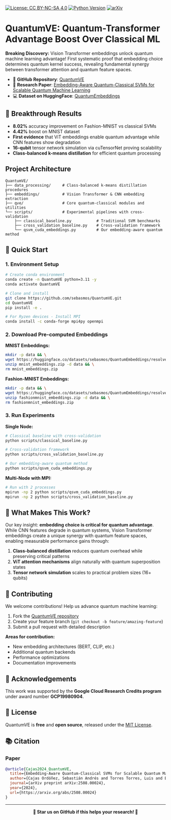 [![License: CC BY-NC-SA 4.0](https://img.shields.io/badge/License-CC%20BY--NC--SA%204.0-lightgrey.svg)](https://creativecommons.org/licenses/by-nc-sa/4.0/)
[![Python Version](https://img.shields.io/badge/python-3.10%20%7C%203.11%20%7C%203.12-blue.svg)](https://github.com/sebasmos/QuantumVE/) 
[![arXiv](https://img.shields.io/badge/arXiv-2508.00024-b31b1b.svg)](https://arxiv.org/abs/2508.00024)

# QuantumVE: Quantum-Transformer Advantage Boost Over Classical ML

**Breaking Discovery:** Vision Transformer embeddings unlock quantum machine learning advantage! First systematic proof that embedding choice determines quantum kernel success, revealing fundamental synergy between transformer attention and quantum feature spaces.

- 📂 **GitHub Repository**: [QuantumVE](https://github.com/sebasmos/QuantumVE)
- 📄 **Research Paper**: [Embedding-Aware Quantum-Classical SVMs for Scalable Quantum Machine Learning](https://arxiv.org/abs/2508.00024)
- 💻 **Dataset on HuggingFace**: [QuantumEmbeddings](https://huggingface.co/datasets/sebasmos/QuantumEmbeddings)

## 🎯 Breakthrough Results

- **8.02%** accuracy improvement on Fashion-MNIST vs classical SVMs
- **4.42%** boost on MNIST dataset  
- **First evidence** that ViT embeddings enable quantum advantage while CNN features show degradation
- **16-qubit** tensor network simulation via cuTensorNet proving scalability
- **Class-balanced k-means distillation** for efficient quantum processing

## Project Architecture

```
QuantumVE/
├── data_processing/     # Class-balanced k-means distillation procedures
├── embeddings/          # Vision Transformer & CNN embedding extraction
├── qve/                 # Core quantum-classical modules and utilities
└── scripts/             # Experimental pipelines with cross-validation
    ├── classical_baseline.py           # Traditional SVM benchmarks
    ├── cross_validation_baseline.py    # Cross-validation framework
    └── qsvm_cuda_embeddings.py         # Our embedding-aware quantum method
```

## 🚀 Quick Start

### 1. Environment Setup
```bash
# Create conda environment
conda create -n QuantumVE python=3.11 -y
conda activate QuantumVE

# Clone and install
git clone https://github.com/sebasmos/QuantumVE.git
cd QuantumVE
pip install -e .

# For Ryzen devices - Install MPI
conda install -c conda-forge mpi4py openmpi
```

### 2. Download Pre-computed Embeddings

**MNIST Embeddings:**
```bash
mkdir -p data && \
wget https://huggingface.co/datasets/sebasmos/QuantumEmbeddings/resolve/main/mnist_embeddings.zip && \
unzip mnist_embeddings.zip -d data && \
rm mnist_embeddings.zip
```

**Fashion-MNIST Embeddings:**
```bash
mkdir -p data && \
wget https://huggingface.co/datasets/sebasmos/QuantumEmbeddings/resolve/main/fashionmnist_embeddings.zip && \
unzip fashionmnist_embeddings.zip -d data && \
rm fashionmnist_embeddings.zip
```

### 3. Run Experiments

**Single Node:**
```bash
# Classical baseline with cross-validation
python scripts/classical_baseline.py

# Cross-validation framework  
python scripts/cross_validation_baseline.py

# Our embedding-aware quantum method
python scripts/qsvm_cuda_embeddings.py
```

**Multi-Node with MPI:**
```bash
# Run with 2 processes
mpirun -np 2 python scripts/qsvm_cuda_embeddings.py
mpirun -np 2 python scripts/cross_validation_baseline.py
```

## 🔬 What Makes This Work?

Our key insight: **embedding choice is critical for quantum advantage**. While CNN features degrade in quantum systems, Vision Transformer embeddings create a unique synergy with quantum feature spaces, enabling measurable performance gains through:

1. **Class-balanced distillation** reduces quantum overhead while preserving critical patterns
2. **ViT attention mechanisms** align naturally with quantum superposition states
3. **Tensor network simulation** scales to practical problem sizes (16+ qubits)

## 🤝 Contributing

We welcome contributions! Help us advance quantum machine learning:

1. Fork the [QuantumVE repository](https://github.com/sebasmos/QuantumVE)
2. Create your feature branch (`git checkout -b feature/amazing-feature`)
3. Submit a pull request with detailed description

**Areas for contribution:**
- New embedding architectures (BERT, CLIP, etc.)
- Additional quantum backends
- Performance optimizations
- Documentation improvements

## 🙏 Acknowledgements

This work was supported by the **Google Cloud Research Credits program** under award number **GCP19980904**.

## 📄 License

QuantumVE is **free** and **open source**, released under the [MIT License](https://github.com/sebasmos/QuantumVE/blob/main/LICENSE).

## 📚 Citation

### Paper
```bibtex
@article{Cajas2024_QuantumVE,
  title={Embedding-Aware Quantum-Classical SVMs for Scalable Quantum Machine Learning},
  author={Cajas Ordóñez, Sebastián Andrés and Torres Torres, Luis and Bifulco, Mario and Duran, Carlos and Bosch, Cristian and Simón Carbajo, Ricardo},
  journal={arXiv preprint arXiv:2508.00024},
  year={2024},
  url={https://arxiv.org/abs/2508.00024}
}
```

---

<div align="center">

**🌟 Star us on GitHub if this helps your research! 🌟**

</div>
